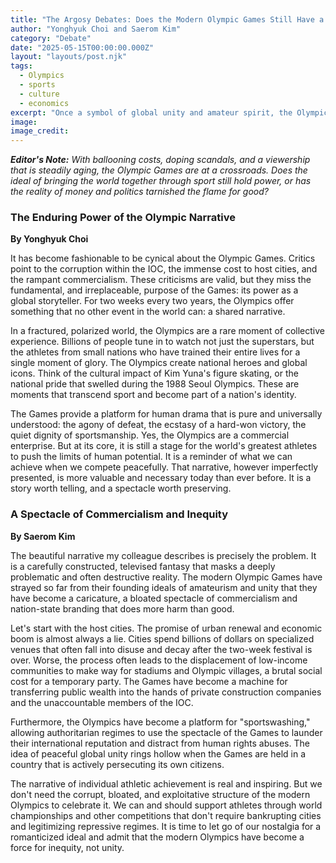 ```yaml
---
title: "The Argosy Debates: Does the Modern Olympic Games Still Have a Purpose?"
author: "Yonghyuk Choi and Saerom Kim"
category: "Debate"
date: "2025-05-15T00:00:00.000Z"
layout: "layouts/post.njk"
tags:
  - Olympics
  - sports
  - culture
  - economics
excerpt: "Once a symbol of global unity and amateur spirit, the Olympics are now a multi-billion dollar commercial spectacle facing accusations of corruption and irrelevance. A sports editor and a culture writer debate if the Games are worth saving."
image: 
image_credit: 
---
```


***Editor's Note:*** *With ballooning costs, doping scandals, and a viewership that is steadily aging, the Olympic Games are at a crossroads. Does the ideal of bringing the world together through sport still hold power, or has the reality of money and politics tarnished the flame for good?*

### The Enduring Power of the Olympic Narrative
**By Yonghyuk Choi**

It has become fashionable to be cynical about the Olympic Games. Critics point to the corruption within the IOC, the immense cost to host cities, and the rampant commercialism. These criticisms are valid, but they miss the fundamental, and irreplaceable, purpose of the Games: its power as a global storyteller. For two weeks every two years, the Olympics offer something that no other event in the world can: a shared narrative.

In a fractured, polarized world, the Olympics are a rare moment of collective experience. Billions of people tune in to watch not just the superstars, but the athletes from small nations who have trained their entire lives for a single moment of glory. The Olympics create national heroes and global icons. Think of the cultural impact of Kim Yuna's figure skating, or the national pride that swelled during the 1988 Seoul Olympics. These are moments that transcend sport and become part of a nation's identity.

The Games provide a platform for human drama that is pure and universally understood: the agony of defeat, the ecstasy of a hard-won victory, the quiet dignity of sportsmanship. Yes, the Olympics are a commercial enterprise. But at its core, it is still a stage for the world's greatest athletes to push the limits of human potential. It is a reminder of what we can achieve when we compete peacefully. That narrative, however imperfectly presented, is more valuable and necessary today than ever before. It is a story worth telling, and a spectacle worth preserving.

### A Spectacle of Commercialism and Inequity
**By Saerom Kim**

The beautiful narrative my colleague describes is precisely the problem. It is a carefully constructed, televised fantasy that masks a deeply problematic and often destructive reality. The modern Olympic Games have strayed so far from their founding ideals of amateurism and unity that they have become a caricature, a bloated spectacle of commercialism and nation-state branding that does more harm than good.

Let's start with the host cities. The promise of urban renewal and economic boom is almost always a lie. Cities spend billions of dollars on specialized venues that often fall into disuse and decay after the two-week festival is over. Worse, the process often leads to the displacement of low-income communities to make way for stadiums and Olympic villages, a brutal social cost for a temporary party. The Games have become a machine for transferring public wealth into the hands of private construction companies and the unaccountable members of the IOC.

Furthermore, the Olympics have become a platform for "sportswashing," allowing authoritarian regimes to use the spectacle of the Games to launder their international reputation and distract from human rights abuses. The idea of peaceful global unity rings hollow when the Games are held in a country that is actively persecuting its own citizens.

The narrative of individual athletic achievement is real and inspiring. But we don't need the corrupt, bloated, and exploitative structure of the modern Olympics to celebrate it. We can and should support athletes through world championships and other competitions that don't require bankrupting cities and legitimizing repressive regimes. It is time to let go of our nostalgia for a romanticized ideal and admit that the modern Olympics have become a force for inequity, not unity.
